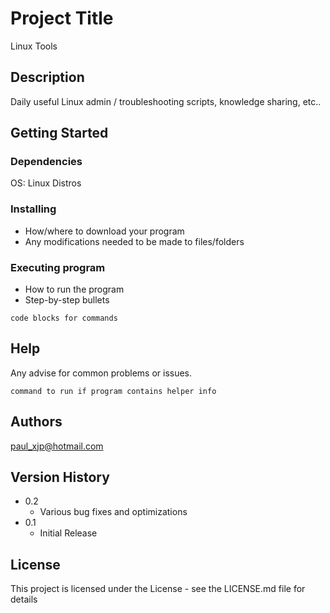 # Project Title

Linux Tools

## Description

Daily useful Linux admin / troubleshooting scripts, knowledge sharing, etc..

## Getting Started

### Dependencies

OS: Linux Distros

### Installing

* How/where to download your program
* Any modifications needed to be made to files/folders

### Executing program

* How to run the program
* Step-by-step bullets
```
code blocks for commands
```

## Help

Any advise for common problems or issues.
```
command to run if program contains helper info
```

## Authors

paul_xjp@hotmail.com

## Version History

* 0.2
    * Various bug fixes and optimizations
* 0.1
    * Initial Release

## License

This project is licensed under the License - see the LICENSE.md file for details
